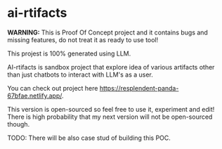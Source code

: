 # ai-rtifacts

**WARNING:** This is Proof Of Concept project and it contains bugs and missing features, do not treat it as ready to use tool!

This projest is 100% generated using LLM.

AI-rtifacts is sandbox project that explore idea of various artifacts other than just chatbots to interact with LLM's as a user.

You can check out project here https://resplendent-panda-67bfae.netlify.app/.

This version is open-sourced so feel free to use it, experiment and edit! There is high probability that my next version will not be open-sourced though.

TODO: There will be also case stud of building this POC.
